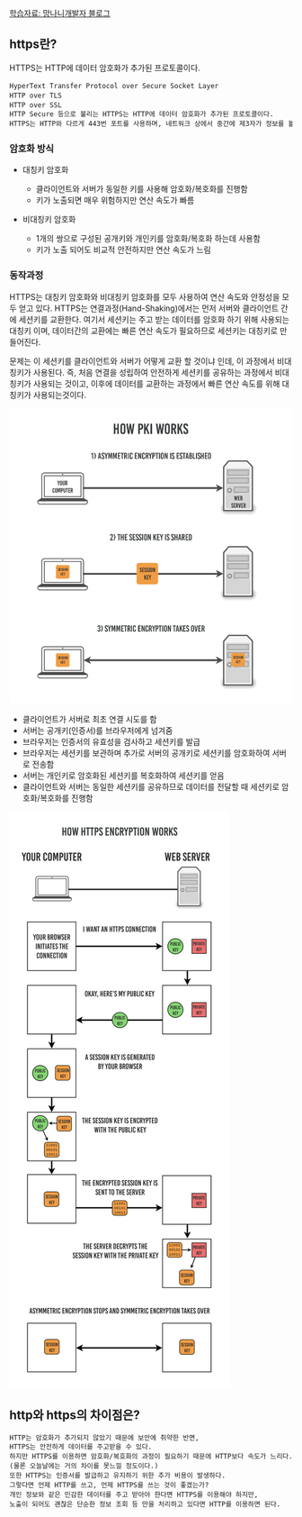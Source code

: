 [학습자료: 망나니개발자 블로그](https://mangkyu.tistory.com/98)

## https란?
HTTPS는 HTTP에 데이터 암호화가 추가된 프로토콜이다.
```markdown
HyperText Transfer Protocol over Secure Socket Layer
HTTP over TLS
HTTP over SSL
HTTP Secure 등으로 불리는 HTTPS는 HTTP에 데이터 암호화가 추가된 프로토콜이다. 
HTTPS는 HTTP와 다르게 443번 포트를 사용하며, 네트워크 상에서 중간에 제3자가 정보를 볼 수 없도록 암호화를 지원하고 있다.
```

### 암호화 방식
- 대칭키 암호화
  - 클라이언트와 서버가 동일한 키를 사용해 암호화/복호화를 진행함
  - 키가 노출되면 매우 위험하지만 연산 속도가 빠름
  
- 비대칭키 암호화
  - 1개의 쌍으로 구성된 공개키와 개인키를 암호화/복호화 하는데 사용함
  - 키가 노출 되어도 비교적 안전하지만 연산 속도가 느림

### 동작과정
HTTPS는 대칭키 암호화와 비대칭키 암호화를 모두 사용하여 연산 속도와 안정성을 모두 얻고 있다.
HTTPS는 연결과정(Hand-Shaking)에서는 먼저 서버와 클라이언트 간에 세션키를 교환한다.
여기서 세션키는 주고 받는 데이터를 암호화 하기 위해 사용되는 대칭키 이며, 데이터간의 교환에는
빠른 연산 속도가 필요하므로 세션키는 대칭키로 만들어진다.

문제는 이 세션키를 클라이언트와 서버가 어떻게 교환 할 것이냐 인데, 이 과정에서 비대칭키가 사용된다.
즉, 처음 연결을 성립하여 안전하게 세션키를 공유하는 과정에서 비대칭키가 사용되는 것이고, 이후에 데이터를 교환하는 과정에서
빠른 연산 속도를 위해 대칭키가 사용되는것이다.

![image](./https_1.png)

- 클라이언트가 서버로 최초 연결 시도를 함
- 서버는 공개키(인증서)를 브라우저에게 넘겨줌
- 브라우저는 인증서의 유효성을 검사하고 세션키를 발급
- 브라우저는 세션키를 보관하며 추가로 서버의 공개키로 세션키를 암호화하여 서버로 전송함
- 서버는 개인키로 암호화된 세션키를 복호화하여 세션키를 얻음
- 클라이언트와 서버는 동일한 세션키를 공유하므로 데이터를 전달할 때 세션키로 암호화/복호화를 진행함

![image](./https_2.png)

## http와 https의 차이점은?
```markdown
HTTP는 암호화가 추가되지 않았기 때문에 보안에 취약한 반면, 
HTTPS는 안전하게 데이터를 주고받을 수 있다. 
하지만 HTTPS를 이용하면 암호화/복호화의 과정이 필요하기 때문에 HTTP보다 속도가 느리다.
(물론 오늘날에는 거의 차이를 못느낄 정도이다.) 
또한 HTTPS는 인증서를 발급하고 유지하기 위한 추가 비용이 발생하다.
그렇다면 언제 HTTP를 쓰고, 언제 HTTPS를 쓰는 것이 좋겠는가?
개인 정보와 같은 민감한 데이터를 주고 받아야 한다면 HTTPS를 이용해야 하지만, 
노출이 되어도 괜찮은 단순한 정보 조회 등 만을 처리하고 있다면 HTTP를 이용하면 된다.
```


